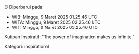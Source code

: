 ⏰ Diperbarui pada:
- WIB: Minggu, 9 Maret 2025 01.25.46 UTC
- WITA: Minggu, 9 Maret 2025 02.25.46 UTC
- WIT: Minggu, 9 Maret 2025 03.25.46 UTC

Kutipan Inspiratif:
"The power of imagination makes us infinite."


Kategori: inspirational

